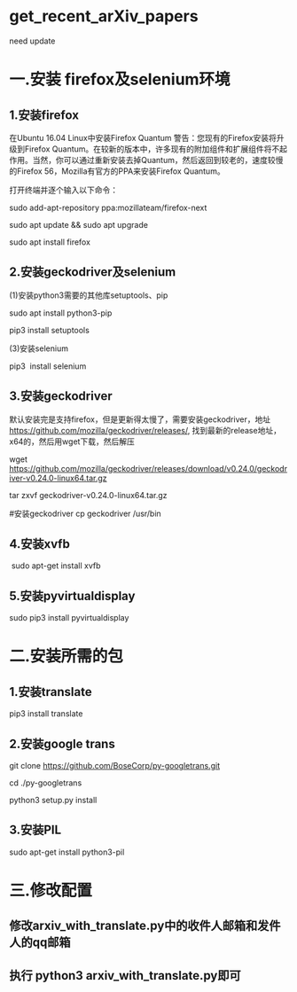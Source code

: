 # get_recent_arXiv_papers
need update

# 一.安装 firefox及selenium环境

## 1.安装firefox 

在Ubuntu 16.04 Linux中安装Firefox Quantum 警告：您现有的Firefox安装将升级到Firefox Quantum。在较新的版本中，许多现有的附加组件和扩展组件将不起作用。当然，你可以通过重新安装去掉Quantum，然后返回到较老的，速度较慢的Firefox 56，Mozilla有官方的PPA来安装Firefox Quantum。

打开终端并逐个输入以下命令：

sudo add-apt-repository ppa:mozillateam/firefox-next

sudo apt update && sudo apt upgrade

sudo apt install firefox

## 2.安装geckodriver及selenium

(1)安装python3需要的其他库setuptools、pip

sudo apt install python3-pip

pip3 install setuptools


(3)安装selenium

 pip3  install selenium

## 3.安装geckodriver

默认安装完是支持firefox，但是更新得太慢了，需要安装geckodriver，地址 https://github.com/mozilla/geckodriver/releases/, 找到最新的release地址，x64的，然后用wget下载，然后解压

wget https://github.com/mozilla/geckodriver/releases/download/v0.24.0/geckodriver-v0.24.0-linux64.tar.gz

tar zxvf geckodriver-v0.24.0-linux64.tar.gz

#安装geckodriver
cp geckodriver /usr/bin

## 4.安装xvfb

 sudo apt-get install xvfb

## 5.安装pyvirtualdisplay

sudo pip3 install pyvirtualdisplay

# 二.安装所需的包

## 1.安装translate

pip3 install translate

## 2.安装google trans

git clone https://github.com/BoseCorp/py-googletrans.git

cd ./py-googletrans

python3 setup.py install

## 3.安装PIL

sudo apt-get install python3-pil

# 三.修改配置

## 修改arxiv_with_translate.py中的收件人邮箱和发件人的qq邮箱

## 执行 python3 arxiv_with_translate.py即可



